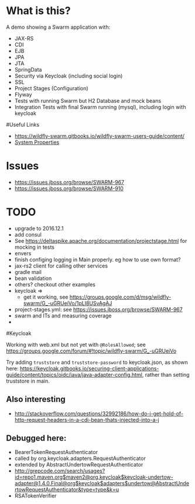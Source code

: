 # What is this?

A demo showing a Swarm application with:

- JAX-RS
- CDI
- EJB
- JPA
- JTA
- SpringData
- Security via Keycloak (including social login)
- SSL
- Project Stages (Configuration)
- Flyway
- Tests with running Swarm but H2 Database and mock beans
- Integration Tests with final Swarm running (mysql), including login with keycloak

#Useful Links

- https://wildfly-swarm.gitbooks.io/wildfly-swarm-users-guide/content/
- [System Properties](https://wildfly-swarm.gitbooks.io/wildfly-swarm-users-guide/content/configuration_properties.html)

# Issues

- https://issues.jboss.org/browse/SWARM-967
- https://issues.jboss.org/browse/SWARM-910

# TODO

- upgrade to 2016.12.1
- add consul
- See https://deltaspike.apache.org/documentation/projectstage.html for mocking in tests
- envers
- finish configing logging in Main properly. eg how to use own format?
- jax-rs2 client for calling other services
- gradle mail
- bean validation
- others? checkout other examples
- keycloak => 
  - get it working, see https://groups.google.com/d/msg/wildfly-swarm/G_-uGRUeiVo/1pLI8USvAgAJ
- project-stages.yml: see https://issues.jboss.org/browse/SWARM-967
- swarm and ITs and measuring coverage
-

#Keycloak

Working with web.xml but not yet with `@RolesAllowed`; see https://groups.google.com/forum/#!topic/wildfly-swarm/G_-uGRUeiVo

Try adding `truststore` and `truststore-password` to keycloak.json, as shown here: https://keycloak.gitbooks.io/securing-client-applications-guide/content/topics/oidc/java/java-adapter-config.html, rather than setting truststore in main.

## Also interesting

- http://stackoverflow.com/questions/32992186/how-do-i-get-hold-of-http-request-headers-in-a-cdi-bean-thats-injected-into-a-j

## Debugged here:

- BearerTokenRequestAuthenticator
- called by org.keycloak.adapters.RequestAuthenticator
- extended by AbstractUndertowRequestAuthenticator
- http://grepcode.com/search/usages?id=repo1.maven.org$maven2@org.keycloak$keycloak-undertow-adapter@1.4.0.Final@org$keycloak$adapters$undertow@AbstractUndertowRequestAuthenticator&type=type&k=u
- RSATokenVerifier

